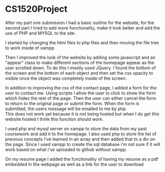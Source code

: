 # CS1520Project

After my part one submission I had a basic outline for the website, for the second part I tried to add more functionality,
make it look better and add the use of PHP and MYSQL to the site.

I started by changing the html files to php files and then moving the file tree to work inside of xampp

Then I improved the look of the website by adding some javascript and an "appear" class to make different sections of the
homepage appear as the user scrolled down.  To do this I mostly used JQuery.  I found the bottom of the screen and the 
bottom of each object and then set the css opacity to visible once the object was completely inside of the screen.

In addition to improving the css of the contact page, I added a form for the user to contact me.  Using scripts I allow
the user to click to show the form which hides the rest of the page.  Then the user can either cancel the form to return 
to the original page or submit the form.  When the form is submitted, the users message will be emailed to me by php.  
This does not work yet because it is not being hosted but when I do get this website hosted I think this function should
work.

I used php and mysql server on xampp to store the data from my past coursework and add it to the homepage.  I also used 
php to store the list of previous concepts I've learned in an array and then added that to a div on the page.  Since I used xampp to create the sql database i'm not sure if it will work based on what i've uploaded to github without xampp.

On my resume page I added the functionality of having my resume as a pdf embedded in the webpage as well as a link for the 
user to download
